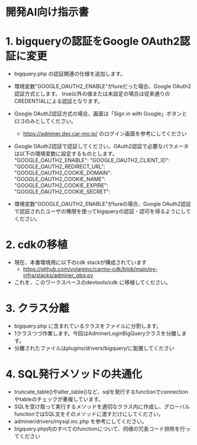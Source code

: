 # 開発AI向け指示書


# 1. bigqueryの認証をGoogle OAuth2認証に変更
* bigquery.php の認証関連の仕様を追加します。

* 環境変数"GOOGLE_OAUTH2_ENABLE"がtureだった場合、Google OAuth2認証方式とします。
	true以外の値または未設定の場合は従来通りのCREDENTIALによる認証となります。

* Google OAuth2認証方式の場合、画面は「Sign in with Google」ボタンとロゴのみとしてください。
    * https://adminer.dev.car-mo.jp/ のログイン画面を参考にしてください

* Google OAuth2認証で認証してください。OAuth2認証で必要なパラメータは以下の環境変数に設定するものとします。
	"GOOGLE_OAUTH2_ENABLE":
	"GOOGLE_OAUTH2_CLIENT_ID":
	"GOOGLE_OAUTH2_REDIRECT_URL":
	"GOOGLE_OAUTH2_COOKIE_DOMAIN":
	"GOOGLE_OAUTH2_COOKIE_NAME":
	"GOOGLE_OAUTH2_COOKIE_EXPIRE":
	"GOOGLE_OAUTH2_COOKIE_SECRET":

* 環境変数"GOOGLE_OAUTH2_ENABLE"がtureの場合、Google OAuth2認証で認証されたユーザの権限を使ってbigqueryの認証・認可を得るようにしてください。


# 2. cdkの移植
* 現在、本番環境用に以下のcdk stackが構成されています
	* https://github.com/volareinc/carmo-cdk/blob/main/py-infra/stacks/adminer_gbq.py
* これを、このワークスペースのdevtools/cdk に移植してください。



# 3. クラス分離
* bigquery.php に含まれているクラスをファイルに分割します。
* 1クラスつづ作業します。今回はAdminerLoginBigQueryクラスを分離します。
* 分離されたファイルはplugins/drivers/bigquery/に配置してください


# 4. SQL発行メソッドの共通化
* truncate_table()やalter_table()など、sqlを発行するfunctionでconnectionやtableのチェックが重複しています。
* SQLを受け取って実行するメソッドを適切なクラス内に作成し、グローバルfunctionではSQL文をそのメソッドに渡すだけにしてください。
* adminer/drivers/mysql.inc.php を参考にしてください。
* bigquery.php内のすべてのfunctionについて、同様の冗長コード排除を行ってください
